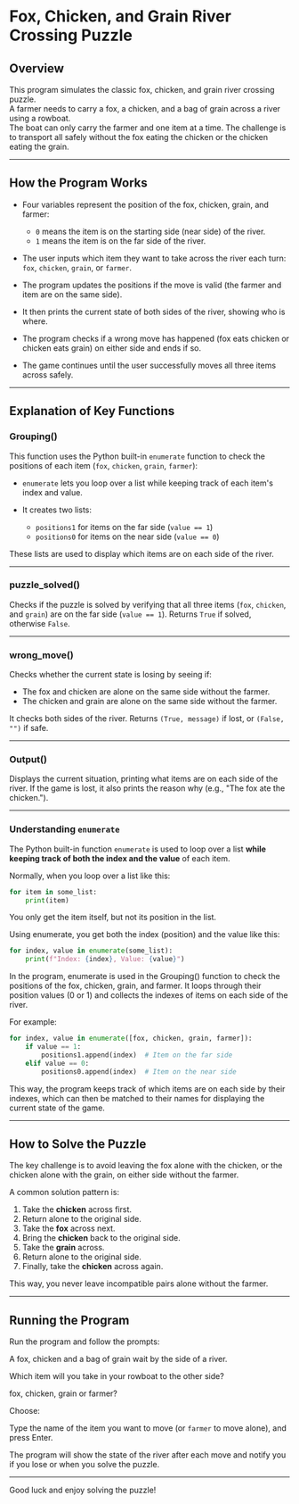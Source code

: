 # Fox, Chicken, and Grain River Crossing Puzzle

## Overview

This program simulates the classic fox, chicken, and grain river crossing puzzle.  
A farmer needs to carry a fox, a chicken, and a bag of grain across a river using a rowboat.  
The boat can only carry the farmer and one item at a time. The challenge is to transport all safely without the fox eating the chicken or the chicken eating the grain.

---

## How the Program Works

- Four variables represent the position of the fox, chicken, grain, and farmer:
  - `0` means the item is on the starting side (near side) of the river.
  - `1` means the item is on the far side of the river.

- The user inputs which item they want to take across the river each turn:  
  `fox`, `chicken`, `grain`, or `farmer`.

- The program updates the positions if the move is valid (the farmer and item are on the same side).

- It then prints the current state of both sides of the river, showing who is where.

- The program checks if a wrong move has happened (fox eats chicken or chicken eats grain) on either side and ends if so.

- The game continues until the user successfully moves all three items across safely.

---

## Explanation of Key Functions

### Grouping()

This function uses the Python built-in `enumerate` function to check the positions of each item (`fox`, `chicken`, `grain`, `farmer`):

- `enumerate` lets you loop over a list while keeping track of each item's index and value.

- It creates two lists:
  - `positions1` for items on the far side (`value == 1`)
  - `positions0` for items on the near side (`value == 0`)

These lists are used to display which items are on each side of the river.

---

### puzzle_solved()

Checks if the puzzle is solved by verifying that all three items (`fox`, `chicken`, and `grain`) are on the far side (`value == 1`). Returns `True` if solved, otherwise `False`.

---

### wrong_move()

Checks whether the current state is losing by seeing if:

- The fox and chicken are alone on the same side without the farmer.
- The chicken and grain are alone on the same side without the farmer.

It checks both sides of the river. Returns `(True, message)` if lost, or `(False, "")` if safe.

---

### Output()

Displays the current situation, printing what items are on each side of the river. If the game is lost, it also prints the reason why (e.g., "The fox ate the chicken.").

---

### Understanding `enumerate`

The Python built-in function `enumerate` is used to loop over a list **while keeping track of both the index and the value** of each item.

Normally, when you loop over a list like this:

```python
for item in some_list:
    print(item)
```

You only get the item itself, but not its position in the list.

Using enumerate, you get both the index (position) and the value like this:

```python
for index, value in enumerate(some_list):
    print(f"Index: {index}, Value: {value}")
```

In the program, enumerate is used in the Grouping() function to check the positions of the fox, chicken, grain, and farmer. It loops through their position values (0 or 1) and collects the indexes of items on each side of the river.

For example:

```python
for index, value in enumerate([fox, chicken, grain, farmer]):
    if value == 1:
        positions1.append(index)  # Item on the far side
    elif value == 0:
        positions0.append(index)  # Item on the near side
```

This way, the program keeps track of which items are on each side by their indexes, which can then be matched to their names for displaying the current state of the game.


---

## How to Solve the Puzzle

The key challenge is to avoid leaving the fox alone with the chicken, or the chicken alone with the grain, on either side without the farmer.

A common solution pattern is:

1. Take the **chicken** across first.
2. Return alone to the original side.
3. Take the **fox** across next.
4. Bring the **chicken** back to the original side.
5. Take the **grain** across.
6. Return alone to the original side.
7. Finally, take the **chicken** across again.

This way, you never leave incompatible pairs alone without the farmer.

---

## Running the Program

Run the program and follow the prompts:

A fox, chicken and a bag of grain wait by the side of a river.

Which item will you take in your rowboat to the other side?

fox, chicken, grain or farmer?

Choose:


Type the name of the item you want to move (or `farmer` to move alone), and press Enter.

The program will show the state of the river after each move and notify you if you lose or when you solve the puzzle.

---

Good luck and enjoy solving the puzzle!